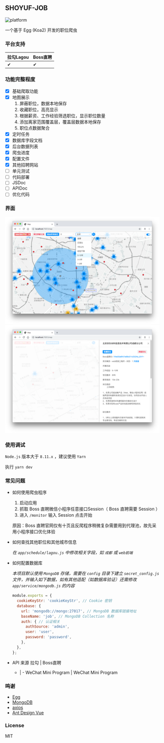 ## SHOYUF-JOB
![platform](https://img.shields.io/badge/platform-Web-blue.svg)

一个基于 Egg (Koa2) 开发的职位爬虫

### 平台支持

| 拉勾Lagou | Boss直聘 |
| - | - |
| ✔ | ✔ |

### 功能完整程度

- [x] 基础爬取功能
- [x] 地图展示
  1. 屏蔽职位，数据本地保存
  2. 收藏职位，高亮显示
  3. 根据薪资、工作经验筛选职位，显示职位数量
  4. 添加离家范围覆盖层，覆盖层数据本地保存
  5. 职位点数据聚合
- [x] 定时任务
- [x] 数据库字段文档
- [x] 后台数据列表
- [x] 爬虫进度
- [x] 配置文件
- [x] 其他招聘网站
- [ ] 单元测试
- [ ] 代码部署
- [ ] JSDoc
- [ ] APIDoc
- [ ] 优化代码

### 界面

![screenshot](./screenshot.png)
![screenshot-detail](./screenshot-detail.png)

### 使用调试

`Node.js` 版本大于 `8.11.x` ，建议使用 `Yarn`

执行 `yarn dev`

### 常见问题

- 如何使用爬虫程序

  1. 启动应用
  2. 抓取 Boss 直聘微信小程序任意接口Session（ Boss 直聘需要 Session ）
  3. 进入 `/monitor` 输入 Session 点击开始

  原因：Boss 直聘官网仅有十页且反爬程序稍微复杂需要用到代理池，故先采用小程序接口优化体验

- 如何查找其他职位和其他城市信息

  *在 `app/schedule/lagou.js` 中修改相关字段，如 `成都` 或 `web前端`*

- 如何配置数据库
  
  *本项目默认使用 `MongoDB` 存储，需要在 `config` 目录下建立 `secret_config.js` 文件，并输入如下数据，如有其他适配（如数据库验证）还需修改 `app/service/mongodb.js` 的内容*

  ```js
  module.exports = {
    cookieKeyStr: 'cookieKeyStr', // Cookie 密钥
    database: {
      url: 'mongodb://mongo:27017', // MongoDB 数据库链接地址
      baseName: 'job', // MongoDB Collection 名称
      auth: { // 认证相关
        authSource: 'admin',
        user: 'user',
        password: 'password',
      },
    },
  };
  ```

- API 来源
  拉勾 | Boss直聘
  - | -
  WeChat Mini Program | WeChat Mini Program

 
### 鸣谢

- [Egg](https://eggjs.org/)
- [MongoDB](https://www.mongodb.com/)
- [axios](https://github.com/axios/axios)
- [Ant Design Vue](https://vue.ant.design/)

### License

MIT
